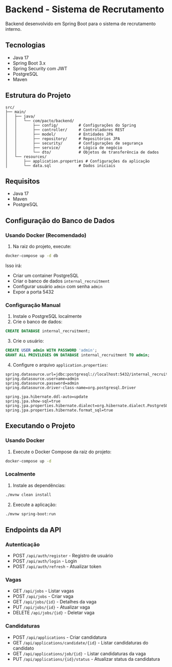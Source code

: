# Backend - Sistema de Recrutamento

Backend desenvolvido em Spring Boot para o sistema de recrutamento interno.

## Tecnologias

- Java 17
- Spring Boot 3.x
- Spring Security com JWT
- PostgreSQL
- Maven

## Estrutura do Projeto

```
src/
├── main/
│   ├── java/
│   │   └── com/pacto/backend/
│   │       ├── config/         # Configurações do Spring
│   │       ├── controller/     # Controladores REST
│   │       ├── model/          # Entidades JPA
│   │       ├── repository/     # Repositórios JPA
│   │       ├── security/       # Configurações de segurança
│   │       ├── service/        # Lógica de negócio
│   │       └── dto/            # Objetos de transferência de dados
│   └── resources/
│       ├── application.properties # Configurações da aplicação
│       └── data.sql            # Dados iniciais
```

## Requisitos

- Java 17
- Maven
- PostgreSQL

## Configuração do Banco de Dados

### Usando Docker (Recomendado)

1. Na raiz do projeto, execute:
```bash
docker-compose up -d db
```

Isso irá:
- Criar um container PostgreSQL
- Criar o banco de dados `internal_recruitment`
- Configurar usuário `admin` com senha `admin`
- Expor a porta 5432

### Configuração Manual

1. Instale o PostgreSQL localmente
2. Crie o banco de dados:
```sql
CREATE DATABASE internal_recruitment;
```

3. Crie o usuário:
```sql
CREATE USER admin WITH PASSWORD 'admin';
GRANT ALL PRIVILEGES ON DATABASE internal_recruitment TO admin;
```

4. Configure o arquivo `application.properties`:
```properties
spring.datasource.url=jdbc:postgresql://localhost:5432/internal_recruitment
spring.datasource.username=admin
spring.datasource.password=admin
spring.datasource.driver-class-name=org.postgresql.Driver

spring.jpa.hibernate.ddl-auto=update
spring.jpa.show-sql=true
spring.jpa.properties.hibernate.dialect=org.hibernate.dialect.PostgreSQLDialect
spring.jpa.properties.hibernate.format_sql=true
```

## Executando o Projeto

### Usando Docker

1. Execute o Docker Compose da raiz do projeto:
```bash
docker-compose up -d
```

### Localmente

1. Instale as dependências:
```bash
./mvnw clean install
```

2. Execute a aplicação:
```bash
./mvnw spring-boot:run
```

## Endpoints da API

### Autenticação
- POST `/api/auth/register` - Registro de usuário
- POST `/api/auth/login` - Login
- POST `/api/auth/refresh` - Atualizar token

### Vagas
- GET `/api/jobs` - Listar vagas
- POST `/api/jobs` - Criar vaga
- GET `/api/jobs/{id}` - Detalhes da vaga
- PUT `/api/jobs/{id}` - Atualizar vaga
- DELETE `/api/jobs/{id}` - Deletar vaga

### Candidaturas
- POST `/api/applications` - Criar candidatura
- GET `/api/applications/candidate/{id}` - Listar candidaturas do candidato
- GET `/api/applications/job/{id}` - Listar candidaturas da vaga
- PUT `/api/applications/{id}/status` - Atualizar status da candidatura

